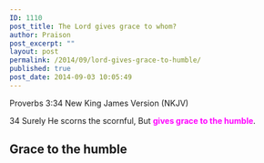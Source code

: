 ```yaml
---
ID: 1110
post_title: The Lord gives grace to whom?
author: Praison
post_excerpt: ""
layout: post
permalink: /2014/09/lord-gives-grace-to-humble/
published: true
post_date: 2014-09-03 10:05:49
---
```

Proverbs 3:34
New King James Version (NKJV)

34 Surely He scorns the scornful,
But <span style="color: #ff00ff;"><strong>gives grace to the humble</strong></span>.
<h2>Grace to the humble</h2>